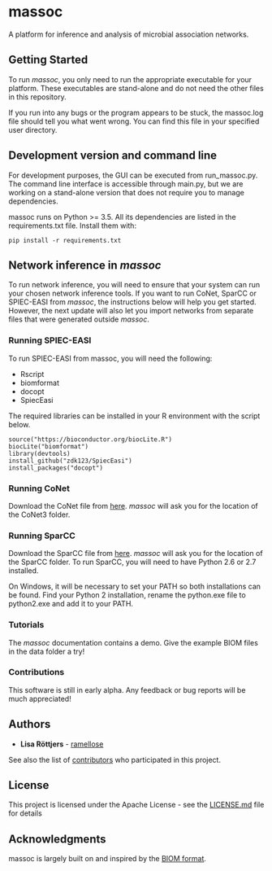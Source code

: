 # massoc

A platform for inference and analysis of microbial association networks.

## Getting Started

To run <i>massoc</i>, you only need to run the appropriate executable for your platform.
These executables are stand-alone and do not need the other files in this repository.

If you run into any bugs or the program appears to be stuck, the massoc.log file should tell you what went wrong.
You can find this file in your specified user directory.

## Development version and command line

For development purposes, the GUI can be executed from run_massoc.py.
The command line interface is accessible through main.py, but we are working on a stand-alone version that does not require you to manage dependencies.

massoc runs on Python >= 3.5. All its dependencies are listed in the requirements.txt file.
Install them with:
```
pip install -r requirements.txt
```

## Network inference in <i>massoc</i>

To run network inference, you will need to ensure that your system can run your chosen network inference tools.
If you want to run CoNet, SparCC or SPIEC-EASI from <i>massoc</i>, the instructions below will help you get started. 
However, the next update will also let you import networks from separate files that were generated outside <i>massoc</i>.

### Running SPIEC-EASI

To run SPIEC-EASI from massoc, you will need the following:
* Rscript
* biomformat
* docopt
* SpiecEasi

The required libraries can be installed in your R environment with the script below.
```
source("https://bioconductor.org/biocLite.R")
biocLite("biomformat")
library(devtools)
install_github("zdk123/SpiecEasi")
install_packages("docopt")
```

### Running CoNet

Download the CoNet file from [here](http://psbweb05.psb.ugent.be/conet/download.php).
<i>massoc</i> will ask you for the location of the CoNet3 folder. 

### Running SparCC

Download the SparCC file from [here](https://bitbucket.org/yonatanf/sparcc).
<i>massoc</i> will ask you for the location of the SparCC folder. 
To run SparCC, you will need to have Python 2.6 or 2.7 installed.

On Windows, it will be necessary to set your PATH so both installations can be found.
Find your Python 2 installation, rename the python.exe file to python2.exe and add it to your PATH.

### Tutorials

The <i>massoc</i> documentation contains a demo. Give the example BIOM files in the data folder a try!

### Contributions

This software is still in early alpha. Any feedback or bug reports will be much appreciated!

## Authors

* **Lisa Röttjers** - [ramellose](https://github.com/ramellos)

See also the list of [contributors](https://github.com/ramellose/massoc/contributors) who participated in this project.

## License

This project is licensed under the Apache License - see the [LICENSE.md](LICENSE.md) file for details

## Acknowledgments

massoc is largely built on and inspired by the [BIOM format](http://biom-format.org/).


